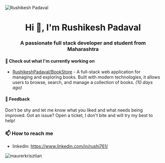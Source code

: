 ![Rushikesh Padaval]()

<h1 align="center">Hi 👋, I'm Rushikesh Padaval</h1>
<h3 align="center">A passionate full stack developer and student from Maharashtra</h3>

#### 👷 Check out what I'm currently working on

 - [RushikeshPadaval/BookStore](https://github.com/RushikeshPadaval/BookStore) - A full-stack web application for managing and exploring books. Built with modern technologies, it allows users to browse, search, and manage a collection of books. *(10 days ago)*  




#### 💬 Feedback

 Don't be shy and let me know what you liked
and what needs being improved. Got an issue? Open a ticket, I don't bite and will try my best to help!

### 📫 How to reach me
- linkedin: https://www.linkedin.com/in/rushi761/
<!-- - Discord: <a href=""> zer0#1064</a>
- dev.to:  -->

<!-- ### CV https://www.maurerkrisztian.com/


Want your own self-generating profile page? Check out [readme-scribe](https://github.com/muesli/readme-scribe)! -->
<p><img align="center" src="https://github-readme-streak-stats.herokuapp.com/?user=maurerkrisztian&" alt="maurerkrisztian" /></p>
